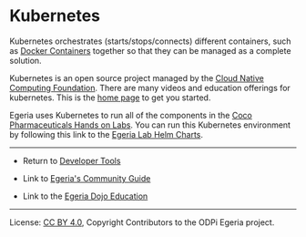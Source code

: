 <!-- SPDX-License-Identifier: CC-BY-4.0 -->
<!-- Copyright Contributors to the ODPi Egeria project 2020. -->

# Kubernetes

Kubernetes orchestrates (starts/stops/connects) different containers,
such as [Docker Containers](Docker.md) together so that they can be managed as a complete
solution.

Kubernetes is an open source project managed by the [Cloud Native Computing Foundation](https://www.cncf.io/).
There are many videos and education offerings for kubernetes.
This is the [home page](https://kubernetes.io/) to get you started.

Egeria uses Kubernetes to run all of the components
in the [Coco Pharmaceuticals Hands on Labs](../../open-metadata-resources/open-metadata-labs).
You can run this Kubernetes environment
by following this link to the
[Egeria Lab Helm Charts](../../open-metadata-resources/open-metadata-deployment/charts/odpi-egeria-lab).




----
* Return to [Developer Tools](.)


* Link to [Egeria's Community Guide](../../Community-Guide.md)
* Link to the [Egeria Dojo Education](../../open-metadata-resources/open-metadata-tutorials/egeria-dojo)


----
License: [CC BY 4.0](https://creativecommons.org/licenses/by/4.0/),
Copyright Contributors to the ODPi Egeria project.
